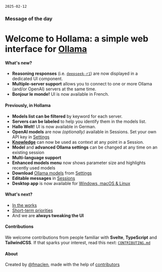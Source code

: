 `2025-02-12`

### Message of the day

# Welcome to Hollama: a simple web interface for [Ollama](https://ollama.ai)

#### What's new?

- **Reasoning responses** (i.e. [`deepseek-r1`](https://ollama.com/library/deepseek-r1)) are now displayed in a dedicated UI component.
- **Multiple-server support** allows you to connect to one or more Ollama (and/or OpenAI) servers at the same time.
- **Bonjour le monde!** UI is now available in French.

#### Previously, in Hollama

- **Models list can be filtered** by keyword for each server.
- **Servers can be labeled** to help you identify them in the models list.
- **Hallo Welt!** UI is now available in German.
- **OpenAI models** are now _(optionally)_ available in Sessions. Set your own API key in [Settings](/settings)
- **[Knowledge](/knowledge)** can now be used as context at any point in a Session.
- **Model** and **advanced Ollama settings** can be changed at any time on an existing session
- **Multi-language support**
- **Enhanced models menu** now shows parameter size and highlights recently used models
- **Download** [Ollama models](https://ollama.ai/models) from [Settings](/settings)
- **Editable messages** in [Sessions](/sessions)
- **Desktop app** is now available for [Windows, macOS & Linux](https://github.com/fmaclen/hollama/releases)

#### What's next?

- [In the works](https://github.com/fmaclen/hollama/pulls)
- [Short-term priorities](https://github.com/fmaclen/hollama/issues?q=is%3Aissue+is%3Aopen+label%3Apriority)
- And we are **always tweaking the UI**

#### Contributions

We welcome contributions from people familiar with **Svelte**, **TypeScript** and **TailwindCSS**.
If that sparks your interest, read this next: [`CONTRIBUTING.md`](https://github.com/fmaclen/hollama/blob/main/CONTRIBUTING.md)

#### About

Created by [@fmaclen](https://fernando.is), made with the help of [contributors](https://github.com/fmaclen/hollama/graphs/contributors)
